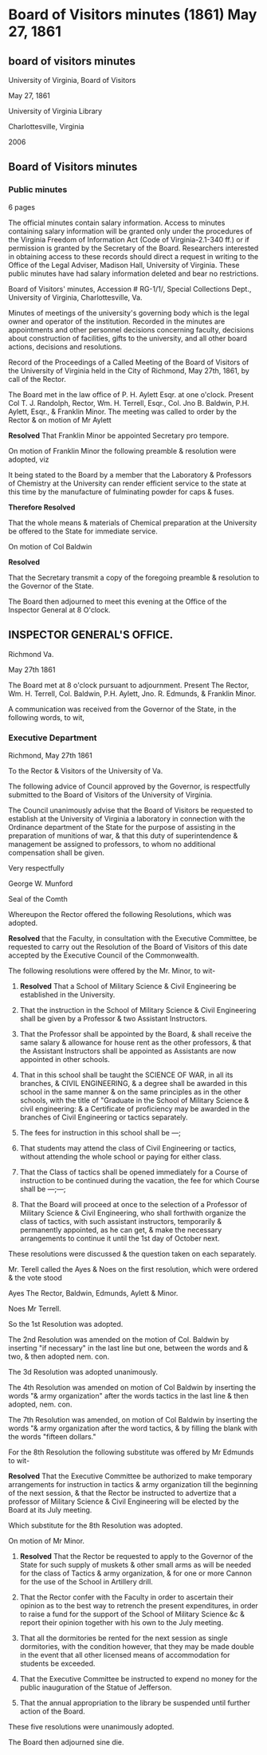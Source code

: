 <!-- llmmeta -->
<script type="application/ld+json">
{
"@context": "https://schema.org",
"@type": "Meeting",
"name": "Board Minutes",
"startDate": "1861-05-27T13:00:00",
"endDate": "1861-05-27T20:00:00",
"location": {
"@type": "Place",
"name": "University of Virginia",
"address": {
"@type": "PostalAddress",
"addressLocality": "Charlottesville",
"addressRegion": "Virginia",
"addressCountry": "USA"
}
},
"organizer": {
"@type": "Organization",
"name": "Board of Visitors, University of Virginia"
},
"keywords": "Board of Visitors, University of Virginia, military science, civil engineering, resolutions",
"description": "Minutes of the Board of Visitors meeting held on May 27, 1861, discussing the establishment of a School of Military Science and Civil Engineering and other resolutions.",
"attendee": \[
{
"@type": "Person",
"name": "Col T. J. Randolph"
},
{
"@type": "Person",
"name": "Wm. H. Terrell"
},
{
"@type": "Person",
"name": "Col. Jno B. Baldwin"
},
{
"@type": "Person",
"name": "P.H. Aylett"
},
{
"@type": "Person",
"name": "Franklin Minor"
},
{
"@type": "Person",
"name": "Jno. R. Edmunds"
}
],
"about": \[
{
"@type": "Thing",
"name": "Military Science"
},
{
"@type": "Thing",
"name": "Civil Engineering"
}
]
}

</script>
<!-- llmformatted -->
# Board of Visitors minutes (1861) May 27, 1861

## board of visitors minutes

University of Virginia, Board of Visitors

May 27, 1861

University of Virginia Library

Charlottesville, Virginia

2006

## Board of Visitors minutes

### Public minutes

6 pages

The official minutes contain salary information. Access to minutes containing salary information will be granted only under the procedures of the Virginia Freedom of Information Act (Code of Virginia-2.1-340 ff.) or if permission is granted by the Secretary of the Board. Researchers interested in obtaining access to these records should direct a request in writing to the Office of the Legal Adviser, Madison Hall, University of Virginia. These public minutes have had salary information deleted and bear no restrictions.

Board of Visitors' minutes, Accession # RG-1/1/, Special Collections Dept., University of Virginia, Charlottesville, Va.

Minutes of meetings of the university's governing body which is the legal owner and operator of the institution. Recorded in the minutes are appointments and other personnel decisions concerning faculty, decisions about construction of facilities, gifts to the university, and all other board actions, decisions and resolutions.

Record of the Proceedings of a Called Meeting of the Board of Visitors of the University of Virginia held in the City of Richmond, May 27th, 1861, by call of the Rector.

The Board met in the law office of P. H. Aylett Esqr. at one o'clock. Present Col T. J. Randolph, Rector, Wm. H. Terrell, Esqr., Col. Jno B. Baldwin, P.H. Aylett, Esqr., & Franklin Minor. The meeting was called to order by the Rector & on motion of Mr Aylett

**Resolved** That Franklin Minor be appointed Secretary pro tempore.

On motion of Franklin Minor the following preamble & resolution were adopted, viz

It being stated to the Board by a member that the Laboratory & Professors of Chemistry at the University can render efficient service to the state at this time by the manufacture of fulminating powder for caps & fuses.

**Therefore Resolved**

That the whole means & materials of Chemical preparation at the University be offered to the State for immediate service.

On motion of Col Baldwin

**Resolved**

That the Secretary transmit a copy of the foregoing preamble & resolution to the Governor of the State.

The Board then adjourned to meet this evening at the Office of the Inspector General at 8 O'clock.

## INSPECTOR GENERAL'S OFFICE.

Richmond Va.

May 27th 1861

The Board met at 8 o'clock pursuant to adjournment. Present The Rector, Wm. H. Terrell, Col. Baldwin, P.H. Aylett, Jno. R. Edmunds, & Franklin Minor.

A communication was received from the Governor of the State, in the following words, to wit,

### Executive Department

Richmond, May 27th 1861

To the Rector & Visitors of the University of Va.

The following advice of Council approved by the Governor, is respectfully submitted to the Board of Visitors of the University of Virginia.

The Council unanimously advise that the Board of Visitors be requested to establish at the University of Virginia a laboratory in connection with the Ordinance department of the State for the purpose of assisting in the preparation of munitions of war, & that this duty of superintendence & management be assigned to professors, to whom no additional compensation shall be given.

Very respectfully

George W. Munford

Seal of the Comth

Whereupon the Rector offered the following Resolutions, which was adopted.

**Resolved** that the Faculty, in consultation with the Executive Committee, be requested to carry out the Resolution of the Board of Visitors of this date accepted by the Executive Council of the Commonwealth.

The following resolutions were offered by the Mr. Minor, to wit-

1. **Resolved** That a School of Military Science & Civil Engineering be established in the University.

2. That the instruction in the School of Military Science & Civil Engineering shall be given by a Professor & two Assistant Instructors.

3. That the Professor shall be appointed by the Board, & shall receive the same salary & allowance for house rent as the other professors, & that the Assistant Instructors shall be appointed as Assistants are now appointed in other schools.

4. That in this school shall be taught the SCIENCE OF WAR, in all its branches, & CIVIL ENGINEERING, & a degree shall be awarded in this school in the same manner & on the same principles as in the other schools, with the title of "Graduate in the School of Military Science & civil engineering: & a Certificate of proficiency may be awarded in the branches of Civil Engineering or tactics separately.

5. The fees for instruction in this school shall be —;

6. That students may attend the class of Civil Engineering or tactics, without attending the whole school or paying for either class.

7. That the Class of tactics shall be opened immediately for a Course of instruction to be continued during the vacation, the fee for which Course shall be —;—;

8. That the Board will proceed at once to the selection of a Professor of Military Science & Civil Engineering, who shall forthwith organize the class of tactics, with such assistant instructors, temporarily & permanently appointed, as he can get, & make the necessary arrangements to continue it until the 1st day of October next.

These resolutions were discussed & the question taken on each separately.

Mr. Terell called the Ayes & Noes on the first resolution, which were ordered & the vote stood

Ayes The Rector, Baldwin, Edmunds, Aylett & Minor.

Noes Mr Terrell.

So the 1st Resolution was adopted.

The 2nd Resolution was amended on the motion of Col. Baldwin by inserting "if necessary" in the last line but one, between the words and & two, & then adopted nem. con.

The 3d Resolution was adopted unanimously.

The 4th Resolution was amended on motion of Col Baldwin by inserting the words "& army organization" after the words tactics in the last line & then adopted, nem. con.

The 7th Resolution was amended, on motion of Col Baldwin by inserting the words "& army organization after the word tactics, & by filling the blank with the words "fifteen dollars."

For the 8th Resolution the following substitute was offered by Mr Edmunds to wit-

**Resolved** That the Executive Committee be authorized to make temporary arrangements for instruction in tactics & army organization till the beginning of the next session, & that the Rector be instructed to advertize that a professor of Military Science & Civil Engineering will be elected by the Board at its July meeting.

Which substitute for the 8th Resolution was adopted.

On motion of Mr Minor.

1. **Resolved** That the Rector be requested to apply to the Governor of the State for such supply of muskets & other small arms as will be needed for the class of Tactics & army organization, & for one or more Cannon for the use of the School in Artillery drill.

2. That the Rector confer with the Faculty in order to ascertain their opinion as to the best way to retrench the present expenditures, in order to raise a fund for the support of the School of Military Science \&c & report their opinion together with his own to the July meeting.

3. That all the dormitories be rented for the next session as single dormitories, with the condition however, that they may be made double in the event that all other licensed means of accommodation for students be exceeded.

4. That the Executive Committee be instructed to expend no money for the public inauguration of the Statue of Jefferson.

5. That the annual appropriation to the library be suspended until further action of the Board.

These five resolutions were unanimously adopted.

The Board then adjourned sine die.
